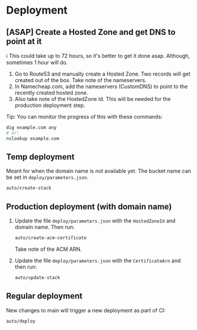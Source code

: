 # Deployment

## [ASAP] Create a Hosted Zone and get DNS to point at it

ℹ️ This could take up to 72 hours, so it's better to get it done asap. Although, sometimes 1 hour will do.

1. Go to Route53 and manually create a Hosted Zone. Two records will get created out of the box. Take note of the nameservers.
1. In Namecheap.com, add the nameservers (CustomDNS) to point to the recently created hosted zone.
1. Also take note of the HostedZone Id. This will be needed for the production deployment step.

Tip: You can monitor the progress of this with these commands:

```sh
dig example.com any
# or:
nslookup example.com
```

## Temp deployment

Meant for when the domain name is not available yet. The bucket name can be set in `deploy/parameters.json`.

```sh
auto/create-stack
```

## Production deployment (with domain name)

1. Update the file `deploy/parameters.json` with the `HostedZoneId` and domain name. Then run:

   ```sh
   auto/create-acm-certificate
   ```

   Take note of the ACM ARN.

1. Update the file `deploy/parameters.json` with the `CertificateArn` and then run:

   ```sh
   auto/update-stack
   ```

## Regular deployment

New changes to main will trigger a new deployment as part of CI:

```sh
auto/deploy
```
